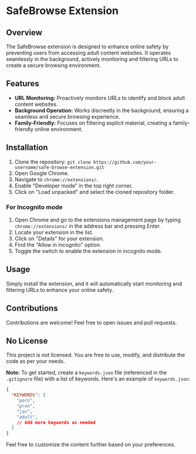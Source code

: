 # SafeBrowse Extension

## Overview

The SafeBrowse extension is designed to enhance online safety by preventing users from accessing adult content websites. It operates seamlessly in the background, actively monitoring and filtering URLs to create a secure browsing environment.

## Features

- **URL Monitoring:** Proactively monitors URLs to identify and block adult content websites.
- **Background Operation:** Works discreetly in the background, ensuring a seamless and secure browsing experience.
- **Family-Friendly:** Focuses on filtering explicit material, creating a family-friendly online environment.

## Installation

1. Clone the repository: `git clone https://github.com/your-username/safe-browse-extension.git`
2. Open Google Chrome.
3. Navigate to `chrome://extensions/`.
4. Enable "Developer mode" in the top right corner.
5. Click on "Load unpacked" and select the cloned repository folder.
   
### For Incognito mode
1. Open Chrome and go to the extensions management page by typing `chrome://extensions/` in the address bar and pressing Enter.
2. Locate your extension in the list.
3. Click on "Details" for your extension.
4. Find the "Allow in incognito" option.
5. Toggle the switch to enable the extension in incognito mode.

## Usage

Simply install the extension, and it will automatically start monitoring and filtering URLs to enhance your online safety.

## Contributions

Contributions are welcome! Feel free to open issues and pull requests.

## No License

This project is not licensed. You are free to use, modify, and distribute the code as per your needs.

**Note:** To get started, create a `keywords.json` file (referenced in the `.gitignore` file) with a list of keywords. Here's an example of `keywords.json`:

```json
{
  "KEYWORDS": [
    "porn",
    "pron",
    "jav",
    "adult",
    // Add more keywords as needed
  ]
}
```
Feel free to customize the content further based on your preferences.


